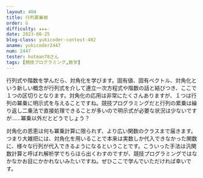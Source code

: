 ```yaml
---
layout: 404
title: 行列累乗根
order: G
difficulty: ★★★☆
date: 2023-08-25
blog-class: yukicoder-contest-402
aname: yukicoder2447
num: 2447
tester: hotman78さん
tags: [競技プログラミング,数学]
---
```


<p>
行列式や階数を学んだら、対角化を学びます。固有値、固有ベクトル、対角化という新しい概念が行列式を介して連立一次方程式や階数の話と結びつき、ここで１つの区切りとなります。対角化の応用は非常にたくさんありますが、１つは行列の冪乗に明示式を与えることですね。競技プログラミングだと行列の累乗は繰り返し二乗法で直接処理できることが多いので明示式が必要な状況は少ないですが……冪乗以外だとどうでしょう？
</p>
<p>
対角化の恩恵は何も冪乗計算に限られず、より広い関数のクラスまで届きます。つまり大雑把には、対角化を用いることで本来は実数しか代入できなかった関数に、様々な行列が代入できるようになるということです。こういった手法は汎関数計算と呼ばれ解析学でちらほら出くわすのですが、競技プログラミングではなかなかお目にかかれないみたいですね。ぜひここで学んでいただければ幸いです。
</p>
